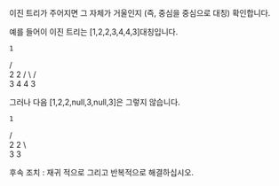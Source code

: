 이진 트리가 주어지면 그 자체가 거울인지 (즉, 중심을 중심으로 대칭) 확인합니다.

예를 들어이 이진 트리는 [1,2,2,3,4,4,3]대칭입니다.

    1

/ \
 2 2
/ \ / \
3 4 4 3

그러나 다음 [1,2,2,null,3,null,3]은 그렇지 않습니다.

    1

/ \
 2 2
\ \
 3 3

후속 조치 : 재귀 적으로 그리고 반복적으로 해결하십시오.
